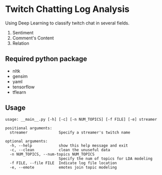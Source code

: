 # Twitch Chatting Log Analysis #
  Using Deep Learning to classify twitch chat in several fields.
  1. Sentiment
  2. Comment's Content
  3. Relation


## Required python package ##
 - nltk
 - gensim
 - yaml
 - tensorflow
 - tflearn

## Usage ##
```
usage: __main__.py [-h] [-c] [-n NUM_TOPICS] [-f FILE] [-e] streamer

positional arguments:
  streamer              Specify a streamer's twitch name

optional arguments:
  -h, --help            show this help message and exit
  -c, --clean           clean the unuseful data
  -n NUM_TOPICS, --num-topics NUM_TOPICS
                        Specify the num of topics for LDA modeling
  -f FILE, --file FILE  Indicate log file location
  -e, --emote           emotes join topic modeling
```
